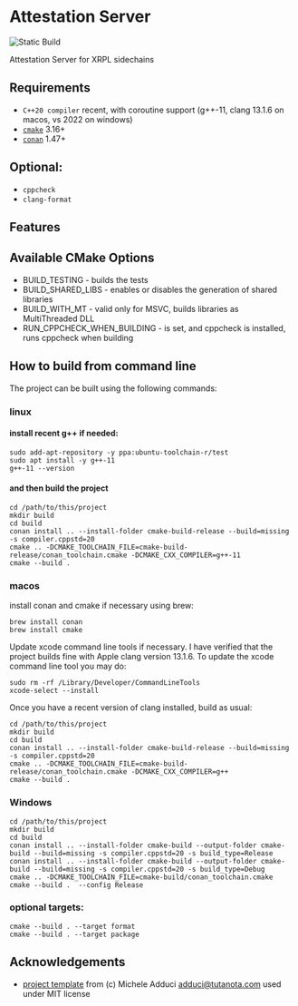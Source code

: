 # Attestation Server

![Static Build](https://github.com/greg7mdp/attestation_server/workflows/Build/badge.svg)

Attestation Server for XRPL sidechains

## Requirements

* `C++20 compiler` recent, with coroutine support (g++-11, clang 13.1.6 on macos, vs 2022 on windows)
* [`cmake`](https://cmake.org) 3.16+
* [`conan`](https://conan.io) 1.47+

## Optional:

* `cppcheck`
* `clang-format`

## Features



## Available CMake Options

* BUILD_TESTING     - builds the tests
* BUILD_SHARED_LIBS - enables or disables the generation of shared libraries
* BUILD_WITH_MT - valid only for MSVC, builds libraries as MultiThreaded DLL
* RUN_CPPCHECK_WHEN_BUILDING - is set, and cppcheck is installed, runs cppcheck when building 

## How to build from command line

The project can be built using the following commands:

### linux


#### install recent g++ if needed:


```
sudo add-apt-repository -y ppa:ubuntu-toolchain-r/test
sudo apt install -y g++-11
g++-11 --version
```

#### and then build the project


```shell
cd /path/to/this/project
mkdir build
cd build 
conan install .. --install-folder cmake-build-release --build=missing -s compiler.cppstd=20
cmake .. -DCMAKE_TOOLCHAIN_FILE=cmake-build-release/conan_toolchain.cmake -DCMAKE_CXX_COMPILER=g++-11
cmake --build .
```

### macos

install conan and cmake if necessary using brew:

```
brew install conan
brew install cmake
```

Update xcode command line tools if necessary. I have verified that the project builds fine with Apple clang version 13.1.6. To update the xcode command line tool you may do:

```
sudo rm -rf /Library/Developer/CommandLineTools
xcode-select --install
```

Once you have a recent version of clang installed, build as usual:


```shell
cd /path/to/this/project
mkdir build
cd build 
conan install .. --install-folder cmake-build-release --build=missing -s compiler.cppstd=20
cmake .. -DCMAKE_TOOLCHAIN_FILE=cmake-build-release/conan_toolchain.cmake -DCMAKE_CXX_COMPILER=g++
cmake --build .
```

### Windows


```shell
cd /path/to/this/project
mkdir build 
cd build 
conan install .. --install-folder cmake-build --output-folder cmake-build --build=missing -s compiler.cppstd=20 -s build_type=Release
conan install .. --install-folder cmake-build --output-folder cmake-build --build=missing -s compiler.cppstd=20 -s build_type=Debug
cmake .. -DCMAKE_TOOLCHAIN_FILE=cmake-build/conan_toolchain.cmake
cmake --build .  --config Release
```


### optional targets:

```
cmake --build . --target format
cmake --build . --target package
```

## Acknowledgements

- [project template](https://github.com/madduci/moderncpp-project-template/blob/master/CMakeLists.txt) from (c) Michele Adduci <adduci@tutanota.com> used under MIT license
